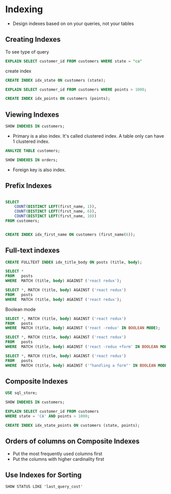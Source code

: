 # Indexing

- Design indexes based on on your queries, not your tables

## Creating Indexes

To see type of query

```sql
EXPLAIN SELECT customer_id FROM customers WHERE state = "ca"
```

create index

```sql
CREATE INDEX idx_state ON customers (state);
```

```sql
EXPLAIN SELECT customer_id FROM customers WHERE points > 1000;

CREATE INDEX idx_points ON customers (points);
```

## Viewing Indexes

```sql
SHOW INDEXES IN customers;
```

- Primary is a also index. It's called clustered index. A table only can have 1 clustered index.

```sql
ANALYZE TABLE customers;
```

```sql
SHOW INDEXES IN orders;
```

- Foreign key is also index.

## Prefix Indexes

```sql

SELECT
	COUNT(DISTINCT LEFT(first_name, 1)),
	COUNT(DISTINCT LEFT(first_name, 6)),
	COUNT(DISTINCT LEFT(first_name, 10))
FROM customers;


CREATE INDEX idx_first_name ON customers (first_name(6));
```

## Full-text indexes

```sql
CREATE FULLTEXT INDEX idx_title_body ON posts (title, body);
```

```sql
SELECT *
FROM   posts
WHERE  MATCH (title, body) AGAINST ('react redux');
```

```sql
SELECT *, MATCH (title, body) AGAINST ('react redux')
FROM   posts
WHERE  MATCH (title, body) AGAINST ('react redux');
```

Boolean mode

```sql
SELECT *, MATCH (title, body) AGAINST ('react redux')
FROM   posts
WHERE  MATCH (title, body) AGAINST ('react -redux' IN BOOLEAN MODE);
```

```sql
SELECT *, MATCH (title, body) AGAINST ('react redux')
FROM   posts
WHERE  MATCH (title, body) AGAINST ('react -redux +form' IN BOOLEAN MODE);
```

```sql
SELECT *, MATCH (title, body) AGAINST ('react redux')
FROM   posts
WHERE  MATCH (title, body) AGAINST ('"handling a form"' IN BOOLEAN MODE);

```

## Composite Indexes

```sql
USE sql_store;

SHOW INDEXES IN customers;

EXPLAIN SELECT customer_id FROM customers
WHERE state = 'CA' AND points > 1000;

CREATE INDEX idx_state_points ON customers (state, points);


```

## Orders of columns on Composite Indexes

- Put the most frequently used columns first
- Put the columns with higher cardinality first

## Use Indexes for Sorting

```
SHOW STATUS LIKE 'last_query_cost'
```
